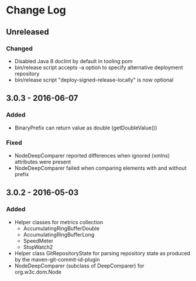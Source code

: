 # Change Log

## Unreleased
### Changed
- Disabled Java 8 doclint by default in tooling pom
- bin/release script accepts -a option to specify alternative deployment repository
- bin/release script "deploy-signed-release-locally" is now optional

## 3.0.3 - 2016-06-07
### Added
- BinaryPrefix can return value as double (getDoubleValue())

### Fixed
- NodeDeepComparer reported differences when ignored (xmlns) attributes were 
  present
- NodeDeepComparer failed when comparing elements with and without prefix

## 3.0.2 - 2016-05-03
### Added
- Helper classes for metrics collection
  - AccumulatingRingBufferDouble
  - AccumulatingRingBufferLong
  - SpeedMeter
  - StopWatch2
- Helper class GitRepositoryState for parsing repository state as produced by 
  the maven-git-commit-id-plugin
- NodeDeepComparer (subclass of DeepComparer) for org.w3c.dom.Node
